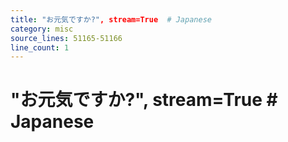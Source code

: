 ```yaml
---
title: "お元気ですか?", stream=True  # Japanese
category: misc
source_lines: 51165-51166
line_count: 1
---
```


#     "お元気ですか?", stream=True  # Japanese
